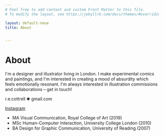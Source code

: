 ```yaml
---
# Feel free to add content and custom Front Matter to this file.
# To modify the layout, see https://jekyllrb.com/docs/themes/#overriding-theme-defaults

layout: default-neue
title: About


---
```


# About


I'm a designer and illustrator living in London. I make experimental comics and paintings, and I'm interested in creating a mood of absurdity which feels emotionally resonant. I'm always interested in illustration commissions and collaborations – get in touch!


r.e.cottrell ✺ gmail.com

[Instagram](http://instagram.com/rapturebird)

* MA Visual Communication, Royal College of Art (2019)
* MSc Human-Computer Interaction, University College London (2010)
* BA Design for Graphic Communication, University of Reading (2007)
